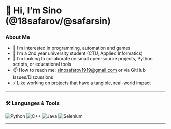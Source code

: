 # 👋 Hi, I’m Sino (@18safarov/@safarsin)

### About Me
- 👀 I’m interested in programming, automation and games  
- 🌱 I’m a 2nd year university student (CTU, Applied Informatics)  
- 💞️ I’m looking to collaborate on small open-source projects, Python scripts, or educational tools  
- 📫 How to reach me: sinosafarov1919@gmail.com or via GitHub Issues/Discussions  
- ⚡ Like working on projects that have a tangible, real-world impact
  
---

### 🛠️ Languages & Tools
![Python](https://img.shields.io/badge/-Python-3776AB?style=for-the-badge&logo=python&logoColor=white)
![C++](https://img.shields.io/badge/-C++-00599C?style=for-the-badge&logo=c%2B%2B&logoColor=white)
![Java](https://img.shields.io/badge/-Java-007396?style=for-the-badge&logo=java&logoColor=white)
![Selenium](https://img.shields.io/badge/-Selenium-43B02A?style=for-the-badge&logo=selenium&logoColor=white)

---




